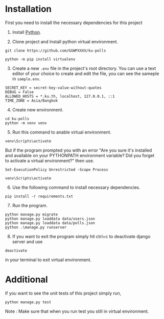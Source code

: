 # Installation

First you need to install the necessary dependencies for this project

1. Install [Python](https://www.python.org/downloads/).

2. Clone project and Install python virtual environment.

```
git clone https://github.com/GGWPXXXX/ku-polls
```
```
python -m pip install virtualenv
```

3. Create a new `.env` file in the project's root directory. You can use a text editor of your choice to create and edit the file, you can see the sameple in `sample.env`.

```
SECRET_KEY = secret-key-value-without-quotes
DEBUG = False
ALLOWED_HOSTS = *.ku.th, localhost, 127.0.0.1, ::1
TIME_ZONE = Asia/Bangkok
```

4. Create new environment.

```
cd ku-polls
python -m venv venv
```

5. Run this command to anable virtual environment.

```
venv\Scripts\activate
```

But if the program prompted you with an error
"Are you sure it's installed and available on your PYTHONPATH environment variable? Did you forget to activate a virtual environment?"
then use.

```
Set-ExecutionPolicy Unrestricted -Scope Process
```
```
venv\Scripts\activate
```

6. Use the following command to install necessary dependencies.

```
pip install -r requirements.txt
```

7. Run the program.

```
python manage.py migrate
python manage.py loaddata data/users.json
python manage.py loaddata data/polls.json
python .\manage.py runserver
```

8. If you want to exit the program simply hit ctrl+c to deactivate django server and use

```
deactivate
```

in your terminal to exit virtual environment.

# Additional

If you want to see the unit tests of this project simply run,

```
python manage.py test
```
Note : Make sure that when you run test you still in virtual environment.
